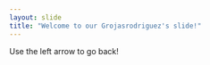 ```yaml
---
layout: slide
title: "Welcome to our Grojasrodriguez's slide!"
---
```

Use the left arrow to go back!
